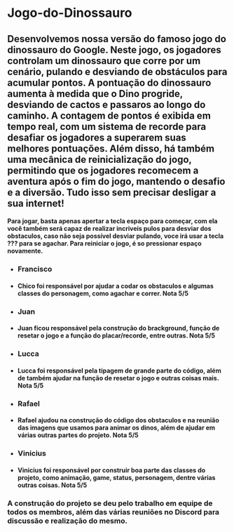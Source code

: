 ﻿# Jogo-do-Dinossauro
 
## Desenvolvemos nossa versão do famoso jogo do dinossauro do Google. Neste jogo, os jogadores controlam um dinossauro que corre por um cenário, pulando e desviando de obstáculos para acumular pontos. A pontuação do dinossauro aumenta à medida que o Dino progride, desviando de cactos e passaros ao longo do caminho. A contagem de pontos é exibida em tempo real, com um sistema de recorde para desafiar os jogadores a superarem suas melhores pontuações. Além disso, há também uma mecânica de reinicialização do jogo, permitindo que os jogadores recomecem a aventura após o fim do jogo, mantendo o desafio e a diversão. Tudo isso sem precisar desligar a sua internet!

#### Para jogar, basta apenas apertar a tecla espaço para começar, com ela você também será capaz de realizar incriveis pulos para desviar dos obstaculos, caso não seja possível desviar pulando, voce irá usar a tecla ??? para se agachar. Para reiniciar o jogo, é so pressionar espaço novamente.

* ### Francisco
* #### Chico foi responsável por ajudar a codar os obstaculos e algumas classes do personagem, como agachar e correr. Nota 5/5
* ### Juan
* #### Juan ficou responsável pela construção do brackground, função de resetar o jogo e a função do placar/recorde, entre outras. Nota 5/5
* ### Lucca
* #### Lucca foi responsável pela tipagem de grande parte do código, além de também ajudar na função de resetar o jogo e outras coisas mais. Nota 5/5
* ### Rafael
* #### Rafael ajudou na construção do código dos obstaculos e na reunião das imagens que usamos para animar os dinos, além de ajudar em várias outras partes do projeto. Nota 5/5
* ### Vinicius
* #### Vinicius foi responsável por construir boa parte das classes do projeto, como animação, game, status, personagem, dentre várias outras coisas. Nota 5/5

### A construção do projeto se deu pelo trabalho em equipe de todos os membros, além das várias reuniões no Discord para discussão e realização do mesmo.
